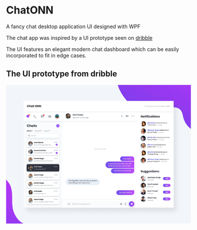 # ChatONN
A fancy chat desktop application UI designed with WPF

The chat app was inspired by a UI prototype seen on [dribble](https://dribbble.com/shots/5384246-Chat-Dashboard-Web-App)

The UI features an elegant modern chat dashboard which can be easily incorporated to fit in edge cases.

## The UI prototype from dribble

![](UI%20prototype.gif)
